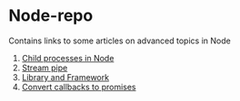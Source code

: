 # Node-repo
Contains links to some articles on advanced topics in Node


1. [Child processes in Node](https://www.freecodecamp.org/news/node-js-child-processes-everything-you-need-to-know-e69498fe970a/)
2. [Stream pipe](https://nodejs.org/en/knowledge/advanced/streams/how-to-use-stream-pipe/)
3. [Library and Framework](https://www.freecodecamp.org/news/the-difference-between-a-framework-and-a-library-bd133054023f/#:~:text=The%20technical%20difference%20between%20a,in%20charge%20of%20the%20flow.)
4. [Convert callbacks to promises](https://medium.com/@suyashmohan/util-promisify-in-node-js-v8-d07ef4ea8c53)
